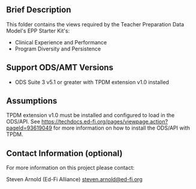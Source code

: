 ## Brief Description
This folder contains the views required by the Teacher Preparation Data Model's EPP Starter Kit's:
* Clinical Experience and Performance
* Program Diversity and Persistence

## Support ODS/AMT Versions
* ODS Suite 3 v5.1 or greater with TPDM extension v1.0 installed

## Assumptions
TPDM extension v1.0 must be installed and configured to load in the ODS/API. See https://techdocs.ed-fi.org/pages/viewpage.action?pageId=93619049 for more information on how to install the ODS/API with TPDM.

## Contact Information (optional)
For more information on this project please contact:

Steven Arnold (Ed-Fi Alliance)
steven.arnold@ed-fi.org